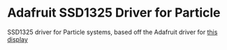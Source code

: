 # Adafruit SSD1325 Driver for Particle
SSD1325 driver for Particle systems, based off the Adafruit driver for [this display](https://www.adafruit.com/products/2674)
